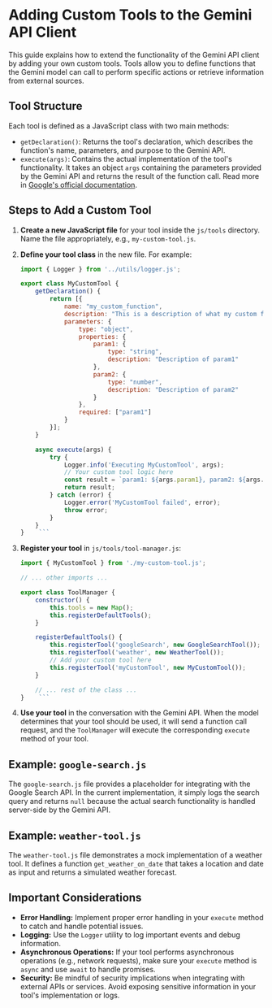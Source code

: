 # Adding Custom Tools to the Gemini API Client

This guide explains how to extend the functionality of the Gemini API client by adding your own custom tools. Tools allow you to define functions that the Gemini model can call to perform specific actions or retrieve information from external sources.

## Tool Structure

Each tool is defined as a JavaScript class with two main methods:

* `getDeclaration()`: Returns the tool's declaration, which describes the function's name, parameters, and purpose to the Gemini API.
* `execute(args)`: Contains the actual implementation of the tool's functionality. It takes an object `args` containing the parameters provided by the Gemini API and returns the result of the function call. Read more in [Google's official documentation](https://ai.google.dev/gemini-api/docs/function-calling).

## Steps to Add a Custom Tool

1. **Create a new JavaScript file** for your tool inside the `js/tools` directory. Name the file appropriately, e.g., `my-custom-tool.js`.

2. **Define your tool class** in the new file. For example:

    ```javascript
    import { Logger } from '../utils/logger.js';

    export class MyCustomTool {
        getDeclaration() {
            return [{
                name: "my_custom_function",
                description: "This is a description of what my custom function does.",
                parameters: {
                    type: "object",
                    properties: {
                        param1: {
                            type: "string",
                            description: "Description of param1"
                        },
                        param2: {
                            type: "number",
                            description: "Description of param2"
                        }
                    },
                    required: ["param1"]
                }
            }];
        }

        async execute(args) {
            try {
                Logger.info('Executing MyCustomTool', args);
                // Your custom tool logic here
                const result = `param1: ${args.param1}, param2: ${args.param2}`;
                return result;
            } catch (error) {
                Logger.error('MyCustomTool failed', error);
                throw error;
            }
        }
    }    ```

3. **Register your tool** in `js/tools/tool-manager.js`:

    ```javascript
    import { MyCustomTool } from './my-custom-tool.js';

    // ... other imports ...

    export class ToolManager {
        constructor() {
            this.tools = new Map();
            this.registerDefaultTools();
        }

        registerDefaultTools() {
            this.registerTool('googleSearch', new GoogleSearchTool());
            this.registerTool('weather', new WeatherTool());
            // Add your custom tool here
            this.registerTool('myCustomTool', new MyCustomTool());
        }

        // ... rest of the class ...
    }    ```

4. **Use your tool** in the conversation with the Gemini API. When the model determines that your tool should be used, it will send a function call request, and the `ToolManager` will execute the corresponding `execute` method of your tool.

## Example: `google-search.js`

The `google-search.js` file provides a placeholder for integrating with the Google Search API. In the current implementation, it simply logs the search query and returns `null` because the actual search functionality is handled server-side by the Gemini API.

## Example: `weather-tool.js`

The `weather-tool.js` file demonstrates a mock implementation of a weather tool. It defines a function `get_weather_on_date` that takes a location and date as input and returns a simulated weather forecast.

## Important Considerations

* **Error Handling:** Implement proper error handling in your `execute` method to catch and handle potential issues.
* **Logging:** Use the `Logger` utility to log important events and debug information.
* **Asynchronous Operations:** If your tool performs asynchronous operations (e.g., network requests), make sure your `execute` method is `async` and use `await` to handle promises.
* **Security:** Be mindful of security implications when integrating with external APIs or services. Avoid exposing sensitive information in your tool's implementation or logs.
